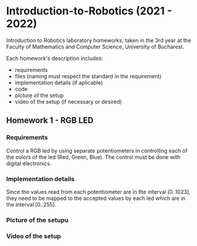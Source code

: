 # Introduction-to-Robotics (2021 - 2022)
 Introduction to Robotics laboratory homeworks, taken in the 3rd year at the Faculty of Mathematics and Computer Science, University of Bucharest.
 
Each homework's description includes:
- requirements
- files (naming must respect the standard in the requirement)
- implementation details (if aplicable)
- code
- picture of the setup
- video of the setup (if necessary or desired)

## Homework 1 - RGB LED
### Requirements
Control a RGB led by using separate potentiometers in controlling each of the colors of the led (Red, Green, Blue). The control must be done with digital electronics.

### Implementation details
Since the values read from each potentiometer are in the interval [0..1023], they need to be mapped to the accepted values by each led which are in the interval [0..255].

### Picture of the setupu

### Video of the setup
